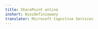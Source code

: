 ```yaml
---
title: SharePoint online
inshort: Niezdefiniowany
translator: Microsoft Cognitive Services
---
```




